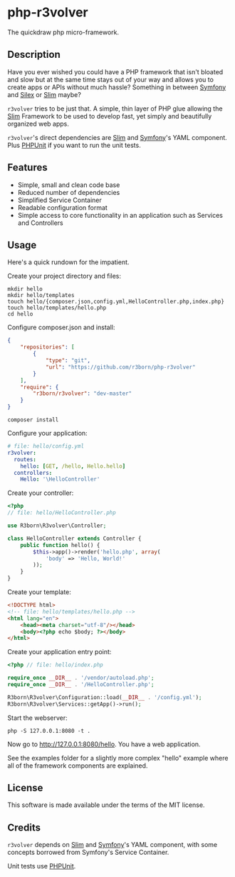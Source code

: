php-r3volver
============

The quickdraw php micro-framework.

Description
-----------

Have you ever wished you could have a PHP framework that isn't bloated and slow
but at the same time stays out of your way and allows you to create apps or APIs
without much hassle? Something in between [Symfony][] and [Silex][] or [Slim][] maybe?

`r3volver` tries to be just that. A simple, thin layer of PHP glue allowing the
[Slim][] Framework to be used to develop fast, yet simply and beautifully organized
web apps.

`r3volver`'s direct dependencies are [Slim][] and [Symfony][]'s YAML component. Plus
[PHPUnit][] if you want to run the unit tests.

Features
--------

- Simple, small and clean code base
- Reduced number of dependencies
- Simplified Service Container
- Readable configuration format
- Simple access to core functionality in an application such as Services and
  Controllers

Usage
-----

Here's a quick rundown for the impatient.

Create your project directory and files:

```Shell
mkdir hello
mkdir hello/templates
touch hello/{composer.json,config.yml,HelloController.php,index.php}
touch hello/templates/hello.php
cd hello
```

Configure composer.json and install: 

```JSON
{
    "repositories": [
        {
            "type": "git",
            "url": "https://github.com/r3born/php-r3volver"
        }
    ],
    "require": {
        "r3born/r3volver": "dev-master"
    }
}
```

```Shell
composer install
```

Configure your application:

```YAML
# file: hello/config.yml
r3volver:
  routes:
    hello: [GET, /hello, Hello.hello]
  controllers:
    Hello: '\HelloController'
```

Create your controller:

```PHP
<?php
// file: hello/HelloController.php

use R3born\R3volver\Controller;

class HelloController extends Controller {
    public function hello() {
        $this->app()->render('hello.php', array(
            'body' => 'Hello, World!'
        ));
    }
}
```

Create your template:

```HTML
<!DOCTYPE html>
<!-- file: hello/templates/hello.php -->
<html lang="en">
    <head><meta charset="utf-8"/></head>
    <body><?php echo $body; ?></body>
</html>
```

Create your application entry point:

```PHP
<?php // file: hello/index.php

require_once __DIR__ . '/vendor/autoload.php';
require_once __DIR__ . '/HelloController.php';

R3born\R3volver\Configuration::load(__DIR__ . '/config.yml');
R3born\R3volver\Services::getApp()->run();
```

Start the webserver:

```Shell
php -S 127.0.0.1:8080 -t .
```

Now go to http://127.0.0.1:8080/hello. You have a web application.

See the examples folder for a slightly more complex "hello" example where all
of the framework components are explained.

License
-------

This software is made available under the terms of the MIT license.

Credits
-------

`r3volver` depends on [Slim][] and [Symfony][]'s YAML component, with some
concepts borrowed from Symfony's Service Container.

Unit tests use [PHPUnit][].

[Symfony]: http://symfony.com/
[Silex]:   http://silex.sensiolabs.org/
[Slim]:    http://www.slimframework.com/
[PHPUnit]: http://phpunit.de/
